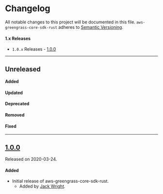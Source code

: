 # Changelog

All notable changes to this project will be documented in this file.
`aws-greengrass-core-sdk-rust` adheres to [Semantic Versioning](http://semver.org/).

#### 1.x Releases

- `1.0.x` Releases - [1.0.0](#100)

---

## Unreleased

#### Added

#### Updated

#### Deprecated

#### Removed

#### Fixed

---

## [1.0.0]()

Released on 2020-03-24.

#### Added

- Initial release of aws-greengrass-core-sdk-rust.
  - Added by [Jack Wright](https://github.com/ayax79).
